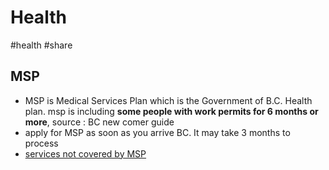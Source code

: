 # Health

#health #share

## MSP

- MSP is Medical Services Plan which is the Government of B.C. Health plan. msp is including **some people with work permits for 6 months or more**, source : BC new comer guide
- apply for MSP as soon as you arrive BC. It may take 3 months to process
- [services not covered by MSP](https://www2.gov.bc.ca/gov/content/health/health-drug-coverage/msp/bc-residents/benefits/services-not-covered-by-msp?keyword=MSP&keyword=not&keyword=covered)
